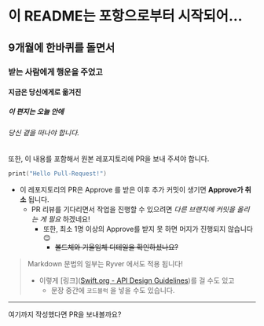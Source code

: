 # 이 README는 포항으로부터 시작되어…
## 9개월에 한바퀴를 돌면서
### 받는 사람에게 행운을 주었고 
#### 지금은 당신에게로 옮겨진
##### 이 편지는 오늘 안에
###### 당신 곁을 떠나야 합니다.

또한, 이 내용를 포함해서 원본 레포지토리에 PR을 보내 주셔야 합니다.

```Swift
print("Hello Pull-Request!")
```

- 이 레포지토리의 PR은 Approve 를 받은 이후 추가 커밋이 생기면 **Approve가 취소** 됩니다.
    - PR 리뷰를 기다리면서 작업을 진행할 수 있으려면 *다른 브랜치에 커밋을 올리는 게 필요* 하겠네요!
        - 또한, 최소 1명 이상의 Approve를 받지 못 하면 머지가 진행되지 않습니다 😌
            - ~~볼드체와 기울임체 디테일을 확인하셨나요?~~

> Markdown 문법의 일부는 Ryver 에서도 적용 됩니다!
> - 이렇게 [링크]([Swift.org - API Design Guidelines](https://www.swift.org/documentation/api-design-guidelines/))를 걸 수도 있고
>     - 문장 중간에 `코드블럭` 을 넣을 수도 있습니다.

---

여기까지 작성했다면 PR을 보내볼까요?
